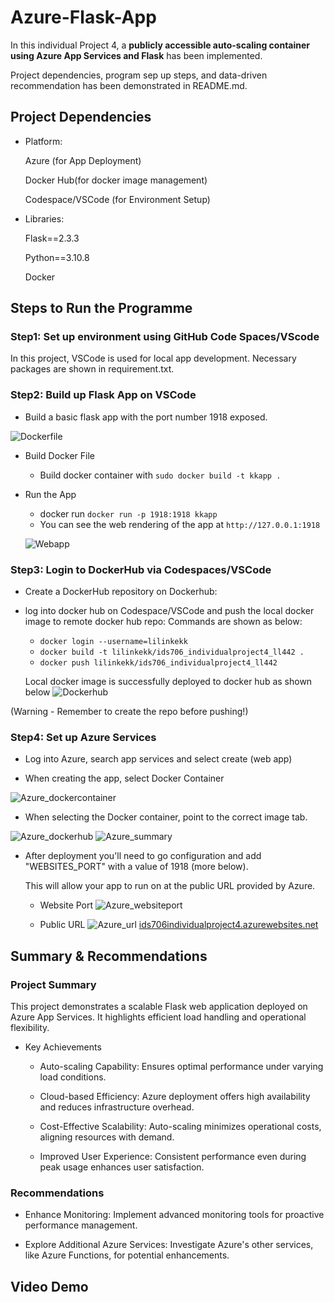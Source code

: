 # Azure-Flask-App
In this individual Project 4, a **publicly accessible auto-scaling container using Azure App Services and Flask** has been implemented.

Project dependencies, program sep up steps, and data-driven recommendation has been demonstrated in README.md.


## Project Dependencies
- Platform:
  
  Azure (for App Deployment)
  
  Docker Hub(for docker image management)

  Codespace/VSCode (for Environment Setup)
  
- Libraries:

  Flask==2.3.3
  
  Python==3.10.8

  Docker

## Steps to Run the Programme
### Step1: Set up environment using GitHub Code Spaces/VScode

In this project, VSCode is used for local app development. Necessary packages are shown in requirement.txt.


### Step2: Build up Flask App on VSCode
- Build a basic flask app with the port number 1918 exposed.

![Dockerfile](images/Dockerfile.png)


- Build Docker File 
  - Build docker container with `sudo docker build -t kkapp .`
 
- Run the App
  - docker run `docker run -p 1918:1918 kkapp`
  - You can see the web rendering of the app at `http://127.0.0.1:1918`

   ![Webapp](images/webapp.png) 
    

### Step3: Login to DockerHub via Codespaces/VSCode
- Create a DockerHub repository on Dockerhub:

- log into docker hub on Codespace/VSCode and push the local docker image to remote docker hub repo:
  Commands are shown as below:
  - `docker login --username=lilinkekk`
  - `docker build -t lilinkekk/ids706_individualproject4_ll442 .`
  - `docker push lilinkekk/ids706_individualproject4_ll442`
 
  Local docker image is successfully deployed to docker hub as shown below
  ![Dockerhub](images/Dockerhub.png)

(Warning - Remember to create the repo before pushing!)

### Step4: Set up Azure Services 

- Log into Azure, search app services and select create (web app)

- When creating the app, select Docker Container

![Azure_dockercontainer](images/Azure_dockercontainer.png)

- When selecting the Docker container, point to the correct image tab.

![Azure_dockerhub](images/Azure_dockerhub.png)
![Azure_summary](images/Azure_summary.png)


- After deployment you'll need to go configuration and add "WEBSITES_PORT" with a value of 1918 (more below).

   This will allow your app to run on at the public URL provided by Azure.

  - Website Port 
![Azure_websiteport](images/Azure_websiteport.png)

  - Public URL
![Azure_url](images/Azure_url.png)
[ids706individualproject4.azurewebsites.net](https://ids706individualproject4.azurewebsites.net)


## Summary & Recommendations

### Project Summary

This project demonstrates a scalable Flask web application deployed on Azure App Services. It highlights efficient load handling and operational flexibility.

- Key Achievements
  
  - Auto-scaling Capability: Ensures optimal performance under varying load conditions.
    
  - Cloud-based Efficiency: Azure deployment offers high availability and reduces infrastructure overhead.
    
  - Cost-Effective Scalability: Auto-scaling minimizes operational costs, aligning resources with demand.
    
  - Improved User Experience: Consistent performance even during peak usage enhances user satisfaction.

### Recommendations

- Enhance Monitoring: Implement advanced monitoring tools for proactive performance management.

- Explore Additional Azure Services: Investigate Azure's other services, like Azure Functions, for potential enhancements.


## Video Demo
